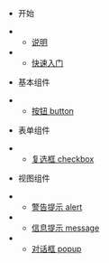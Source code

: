 
- 开始
* - [说明](/description.md)
* - [快速入门](/quickStart.md)

- 基本组件
* - [按钮 button](/base/button.md)
- 表单组件
* - [复选框 checkbox](/form/checkbox.md)
- 视图组件
* - [警告提示 alert](/view/alert.md)
* - [信息提示 message](/view/message.md)
* - [对话框 popup](/view/popup.md)